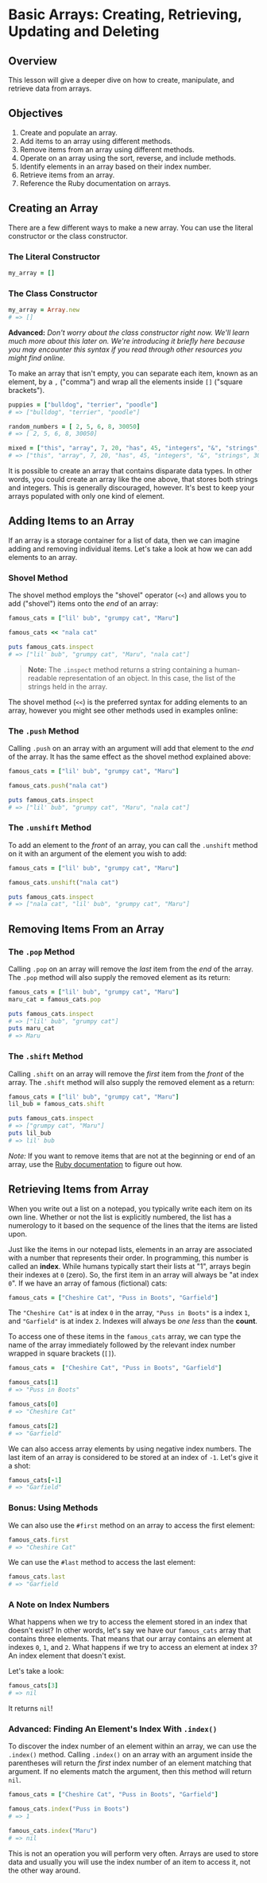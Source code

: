 # Basic Arrays: Creating, Retrieving, Updating and Deleting

## Overview

This lesson will give a deeper dive on how to create, manipulate, and retrieve data from arrays.

## Objectives

1. Create and populate an array.
2. Add items to an array using different methods.
3. Remove items from an array using different methods.
4. Operate on an array using the sort, reverse, and include methods.
5. Identify elements in an array based on their index number.
6. Retrieve items from an array.
7. Reference the Ruby documentation on arrays.

## Creating an Array

There are a few different ways to make a new array. You can use the literal constructor or the class constructor.

### The Literal Constructor

```ruby
my_array = []
```

### The Class Constructor

```ruby
my_array = Array.new
# => []
```

**Advanced:** _Don't worry about the class constructor right now. We'll learn
much more about this later on. We're introducing it briefly here because you may
encounter this syntax if you read through other resources you might find
online._

To make an array that isn't empty, you can separate each item, known as an
element, by a `,` ("comma") and wrap all the elements inside `[]` ("square
brackets").

```ruby
puppies = ["bulldog", "terrier", "poodle"]
# => ["bulldog", "terrier", "poodle"]

random_numbers = [ 2, 5, 6, 8, 30050]
# => [ 2, 5, 6, 8, 30050]

mixed = ["this", "array", 7, 20, "has", 45, "integers", "&", "strings", 309]
# => ["this", "array", 7, 20, "has", 45, "integers", "&", "strings", 309]
```

It is possible to create an array that contains disparate data types. In other
words, you could create an array like the one above, that stores both strings
and integers. This is generally discouraged, however. It's best to keep your
arrays populated with only one kind of element.

## Adding Items to an Array

If an array is a storage container for a list of data, then we can imagine
adding and removing individual items. Let's take a look at how we can add
elements to an array.

### Shovel Method

The shovel method employs the "shovel" operator (`<<`) and allows you to add ("shovel") items onto the _end_ of an array:

```ruby
famous_cats = ["lil' bub", "grumpy cat", "Maru"]

famous_cats << "nala cat"

puts famous_cats.inspect
# => ["lil' bub", "grumpy cat", "Maru", "nala cat"]

```

> **Note:** The `.inspect` method returns a string containing a human-readable
> representation of an object. In this case, the list of the strings held in the
> array.

The shovel method (`<<`) is the preferred syntax for adding elements to an
array, however you might see other methods used in examples online:

### The `.push` Method

Calling `.push` on an array with an argument will add that element to the _end_
of the array. It has the same effect as the shovel method explained above:

```ruby
famous_cats = ["lil' bub", "grumpy cat", "Maru"]

famous_cats.push("nala cat")

puts famous_cats.inspect
# => ["lil' bub", "grumpy cat", "Maru", "nala cat"]

```

### The `.unshift` Method

To add an element to the _front_ of an array, you can call the `.unshift` method
on it with an argument of the element you wish to add:

```ruby
famous_cats = ["lil' bub", "grumpy cat", "Maru"]

famous_cats.unshift("nala cat")

puts famous_cats.inspect
# => ["nala cat", "lil' bub", "grumpy cat", "Maru"]

```

## Removing Items From an Array

### The `.pop` Method

Calling `.pop` on an array will remove the _last_ item from the _end_ of the
array. The `.pop` method will also supply the removed element as its return:

```ruby
famous_cats = ["lil' bub", "grumpy cat", "Maru"]
maru_cat = famous_cats.pop

puts famous_cats.inspect
# => ["lil' bub", "grumpy cat"]
puts maru_cat
# => Maru
```

### The `.shift` Method

Calling `.shift` on an array will remove the _first_ item from the _front_ of
the array. The `.shift` method will also supply the removed element as a return:

```ruby
famous_cats = ["lil' bub", "grumpy cat", "Maru"]
lil_bub = famous_cats.shift

puts famous_cats.inspect
# => ["grumpy cat", "Maru"]
puts lil_bub
# => lil' bub
```

_Note:_ If you want to remove items that are not at the beginning or end of an
array, use the
[Ruby documentation](http://docs.ruby-lang.org/en/2.0.0/Array.html#method-i-delete_at)
to figure out how.

## Retrieving Items from Array

When you write out a list on a notepad, you typically write each item on its own
line. Whether or not the list is explicitly numbered, the list has a numerology
to it based on the sequence of the lines that the items are listed upon.

Just like the items in our notepad lists, elements in an array are associated
with a number that represents their order. In programming, this number is called
an **index**. While humans typically start their lists at "1", arrays begin
their indexes at `0` (zero). So, the first item in an array will always be "at
index `0`". If we have an array of famous (fictional) cats:

```ruby
famous_cats = ["Cheshire Cat", "Puss in Boots", "Garfield"]
```

The `"Cheshire Cat"` is at index `0` in the array, `"Puss in Boots"` is a index
`1`, and `"Garfield"` is at index `2`. Indexes will always be _one less_ than
the **count**.

To access one of these items in the `famous_cats` array, we can type the name of
the array immediately followed by the relevant index number wrapped in square
brackets (`[]`).

```ruby
famous_cats =  ["Cheshire Cat", "Puss in Boots", "Garfield"]

famous_cats[1]
# => "Puss in Boots"

famous_cats[0]
# => "Cheshire Cat"

famous_cats[2]
# => "Garfield"
```

We can also access array elements by using negative index numbers. The last item
of an array is considered to be stored at an index of `-1`. Let's give it a
shot:

```ruby
famous_cats[-1]
# => "Garfield"
```

### Bonus: Using Methods

We can also use the `#first` method on an array to access the first element:

```ruby
famous_cats.first
# => "Cheshire Cat"
```

We can use the `#last` method to access the last element:

```ruby
famous_cats.last
# => "Garfield
```

### A Note on Index Numbers

What happens when we try to access the element stored in an index that doesn't
exist? In other words, let's say we have our `famous_cats` array that contains
three elements. That means that our array contains an element at indexes `0`,
`1`, and `2`. What happens if we try to access an element at index `3`? An index
element that doesn't exist.

Let's take a look:

```ruby
famous_cats[3]
# => nil
```

It returns `nil`!

### Advanced: Finding An Element's Index With `.index()`

To discover the index number of an element within an array, we can use the
`.index()` method. Calling `.index()` on an array with an argument inside the
parentheses will return the _first_ index number of an element matching that
argument. If no elements match the argument, then this method will return `nil`.

```ruby
famous_cats = ["Cheshire Cat", "Puss in Boots", "Garfield"]

famous_cats.index("Puss in Boots")
# => 1

famous_cats.index("Maru")
# => nil
```

This is not an operation you will perform very often. Arrays are used to store
data and usually you will use the index number of an item to access it, not the
other way around.
